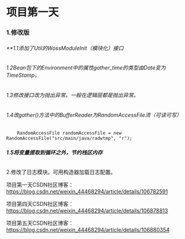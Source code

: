 ﻿# 项目第一天

### 1.修改版

###### **1.1添加了Util的WossModulelnit（模块化）接口
###### 1.2Bean包下的Environment中的属性gather_time的类型由Date变为TimeStamp。
###### 1.3修改接口改为抛出异常。一般在逻辑层都是抛出异常。
###### 1.4改gather()方法中的BufferReader为RandomAccessFile流（可读可写）
```java**
	RandomAccessFile randomAccessFile = new RandomAccessFile("src/main/java/radwtmp", "r");
```

###### **1.5将变量提取到循环之外，节约栈区内存**
2.修改了日志模块。可用构造器加载日志配置。

项目第一天CSDN社区博客：https://blog.csdn.net/weixin_44468294/article/details/106782591

项目第四天CSDN社区博客：https://blog.csdn.net/weixin_44468294/article/details/106878813

项目第五天CSDN社区博客：https://blog.csdn.net/weixin_44468294/article/details/106880354

